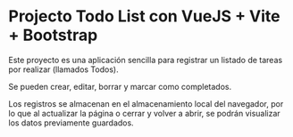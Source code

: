 # Projecto Todo List con VueJS + Vite + Bootstrap

Este proyecto es una aplicación sencilla para registrar un listado de tareas por realizar (llamados Todos). 

Se pueden crear, editar, borrar y marcar como completados.

Los registros se almacenan en el almacenamiento local del navegador, por lo que al actualizar la página o cerrar y volver a abrir, se podrán visualizar los datos previamente guardados.


